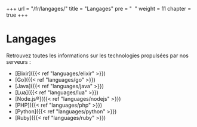 +++
url = "/fr/langages/"
title = "Langages"
pre = "<i class='fas fa-fw fa-code'></i> &nbsp;"
weight = 11
chapter = true
+++

# Langages

Retrouvez toutes les informations sur les technologies propulsées par nos serveurs :

* [Elixir]({{< ref "languages/elixir" >}})
* [Go]({{< ref "languages/go" >}})
* [Java]({{< ref "languages/java" >}})
* [Lua]({{< ref "languages/lua" >}})
* [Node.js®]({{< ref "languages/nodejs" >}})
* [PHP]({{< ref "languages/php" >}})
* [Python]({{< ref "languages/python" >}})
* [Ruby]({{< ref "languages/ruby" >}})

